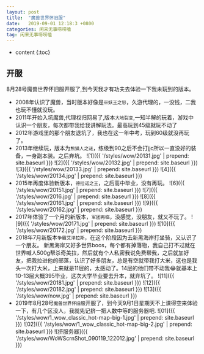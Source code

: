 ```yaml
---
layout: post
title:  "魔兽世界怀旧服"
date:   2019-09-01 12:18:3 +0800
categories: 闲来无事唠唠嗑
tag: 闲来无事唠唠嗑
---
```


* content
{:toc}

## 开服

8月28号魔兽世界怀旧服开服了,到今天我才有功夫去体验一下我未玩到的版本。

* 2008年认识了魔兽，当时版本好像是`巫妖王之怒`，久游代理的，一没钱，二我也玩不懂就没玩。
* 2011年开始入坑魔兽,代理权归网易了,版本`大地裂变`,一知半解的玩着，游戏中认识一个朋友，每次都带我给我讲解玩法。最高玩到45级就玩不动了
* 2012年游戏里的那个朋友退坑了，我也在这一年中考，玩到60级就没再玩了。
* 2013年继续玩，版本为`熊猫人之谜`，练级到90之后不会打jjc所以一直没好的装备，一身副本装。之后弃坑。
![1]({{ '/styles/wow/20131.jpg' | prepend: site.baseurl }})
![2]({{ '/styles/wow/20132.jpg' | prepend: site.baseurl }})
![3]({{ '/styles/wow/20133.jpg' | prepend: site.baseurl }})
![4]({{ '/styles/wow/20134.jpg' | prepend: site.baseurl }})
* 2015年再度体验新版本，`德拉诺之王`，之后高中毕业，没有再玩。
![6]({{ '/styles/wow/20151.jpg' | prepend: site.baseurl }})
![7]({{ '/styles/wow/2016.jpg' | prepend: site.baseurl }})
![8]({{ '/styles/wow/20161.jpg' | prepend: site.baseurl }})
![9]({{ '/styles/wow/20162.jpg' | prepend: site.baseurl }})
* 2017年体验了一个月的新版本，`军团再临`，没感觉，没朋友，就又不玩了。
![9]({{ '/styles/wow/20171.jpg' | prepend: site.baseurl }})
![10]({{ '/styles/wow/20172.jpg' | prepend: site.baseurl }})
* 2018年7月新版本`争霸艾泽拉斯`，在这个阶段因为去新黑海岸打坐骑，又认识了一个朋友。
新黑海岸又好多世界boos，每个都有掉落物，我自己打不过就在世界喊人500g帮杀奇美拉，然后就有个人私密我说免费帮我，之后就加好友，把我拉进他的部落，认识了好多朋友，总是有空就带我打大米，这也是我头一次打大米，上来就是11层的，太感动了。14层的他们带不动我😂就基本上10-13层大概395毕业，这次大学毕业要去升本，就弃坑了。
![11]({{ '/styles/wow/20181.jpg' | prepend: site.baseurl }})
![12]({{ '/styles/wow/20182.jpg' | prepend: site.baseurl }})
![13]({{ '/styles/wow/now.jpg' | prepend: site.baseurl }})
* 2019年8月28号`魔兽世界怀旧服`开服了，到今天9月1日星期天不上课得空来体验一下，有几个区没人，我就先记挤一把人数中等的服务器吧.
![01]({{ '/styles/wow/1_wow_classic_hot-map-big-1.jpg' | prepend: site.baseurl }})
![02]({{ '/styles/wow/1_wow_classic_hot-map-big-2.jpg' | prepend: site.baseurl }})
![挤服务器]({{ '/styles/wow/WoWScrnShot_090119_122012.jpg' | prepend: site.baseurl }})
